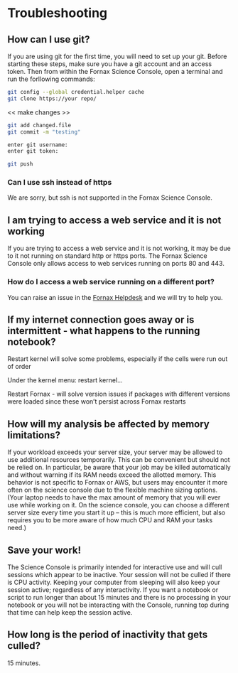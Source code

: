 # Troubleshooting

## How can I use git?
If you are using git for the first time, you will need to set up your git.
Before starting these steps, make sure you have a git account and an access 
token.  Then from within the Fornax Science Console, open a terminal and run 
the forllowing commands:
```bash
git config --global credential.helper cache
git clone https://your repo/
```
<< make changes >>
```bash
git add changed.file
git commit -m "testing"

enter git username:
enter git token:

git push
```
### Can I use ssh instead of https
We are sorry, but ssh is not supported in the Fornax Science Console.

## I am trying to access a web service and it is not working
If you are trying to access a web service and it is not working, it may be
due to it not running on standard http or https ports. The Fornax Science 
Console only allows access to web services running on ports 80 and 443.

### How do I access a web service running on a different port?
You can raise an issue in the [Fornax Helpdesk](https://discourse.fornax.smce.nasa.gov/)
and we will try to help you.

## If my internet connection goes away or is intermittent - what happens to the running notebook?
Restart kernel will solve some problems, especially if the cells were run 
out of order

Under the kernel menu: restart kernel...

Restart Fornax - will solve version issues if packages with different 
versions were loaded since these won’t persist across Fornax restarts

## How will my analysis be affected by memory limitations?
If your workload exceeds your server size, your server may be allowed to use 
additional resources temporarily. This can be convenient but should not be 
relied on. In particular, be aware that your job may be killed automatically 
and without warning if its RAM needs exceed the allotted memory. This behavior 
is not specific to Fornax or AWS, but users may encounter it more often on the 
science console due to the flexible machine sizing options. (Your laptop needs 
to have the max amount of memory that you will ever use while working on it. 
On the science console, you can choose a different server size every time you 
start it up – this is much more efficient, but also requires you to be more 
aware of how much CPU and RAM your tasks need.)

## Save your work!
The Science Console is primarily intended for interactive use and will cull 
sessions which appear to be inactive. Your session will not be culled if there 
is CPU activity. Keeping your computer from sleeping will also keep your 
session active; regardless of any interactivity. If you want a notebook or 
script to run longer than about 15 minutes and there is no processing in your 
notebook or you will not be interacting with the Console, running top during 
that time can help keep the session active.

## How long is the period of inactivity that gets culled? 
15 minutes.
